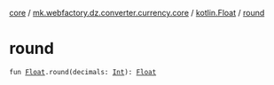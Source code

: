 [core](../../index.md) / [mk.webfactory.dz.converter.currency.core](../index.md) / [kotlin.Float](index.md) / [round](./round.md)

# round

`fun `[`Float`](https://kotlinlang.org/api/latest/jvm/stdlib/kotlin/-float/index.html)`.round(decimals: `[`Int`](https://kotlinlang.org/api/latest/jvm/stdlib/kotlin/-int/index.html)`): `[`Float`](https://kotlinlang.org/api/latest/jvm/stdlib/kotlin/-float/index.html)